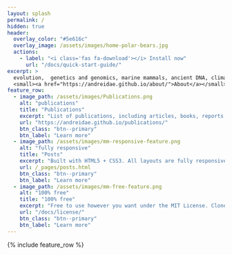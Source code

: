 ```yaml
---
layout: splash
permalink: /
hidden: true
header:
  overlay_color: "#5e616c"
  overlay_image: /assets/images/home-polar-bears.jpg
  actions:
    - label: "<i class='fas fa-download'></i> Install now"
      url: "/docs/quick-start-guide/"
excerpt: >
  evolution,  genetics and genomics, marine mammals, ancient DNA, climate change.<br />
  <small><a href="https://andreidae.github.io/about/">About</a></small>
feature_row:
  - image_path: /assets/images/Publications.png
    alt: "publications"
    title: "Publications"
    excerpt: "List of publications, including articles, books, reports and thesis."
    url: "https://andreidae.github.io/publications/"
    btn_class: "btn--primary"
    btn_label: "Learn more"
  - image_path: /assets/images/mm-responsive-feature.png
    alt: "fully responsive"
    title: "Posts"
    excerpt: "Built with HTML5 + CSS3. All layouts are fully responsive with helpers to augment your content."
    url: /_pages/posts.html
    btn_class: "btn--primary"
    btn_label: "Learn more"
  - image_path: /assets/images/mm-free-feature.png
    alt: "100% free"
    title: "100% free"
    excerpt: "Free to use however you want under the MIT License. Clone it, fork it, customize it... whatever!"
    url: "/docs/license/"
    btn_class: "btn--primary"
    btn_label: "Learn more"      
---
```


{% include feature_row %}
